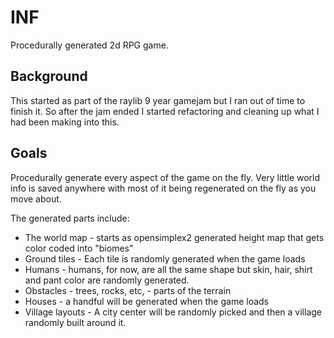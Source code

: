 # INF
Procedurally generated 2d RPG game.

## Background
This started as part of the raylib 9 year gamejam but I ran out of time to finish it. So after the jam ended I started refactoring and cleaning up what I had been making into this.

## Goals
Procedurally generate every aspect of the game on the fly. Very little world info is saved anywhere with most of it being regenerated on the fly as you move about.

The generated parts include:
- The world map - starts as opensimplex2 generated height map that gets color coded into "biomes"
- Ground tiles - Each tile is randomly generated when the game loads
- Humans - humans, for now, are all the same shape but skin, hair, shirt and pant color are randomly generated.
- Obstacles - trees, rocks, etc, - parts of the terrain
- Houses - a handful will be generated when the game loads
- Village layouts - A city center will be randomly picked and then a village randomly built around it.